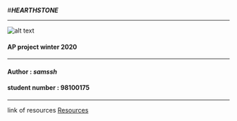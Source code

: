#**_HEARTHSTONE_**
***
![alt text](http://8upload.ir/uploads/f918263250.jpg "Logo Title Text 1")

#### AP project winter 2020

---
#### Author :  _**samssh**_
#### student number : 98100175

---
link of resources [Resources](http://8upload.ir/uploads/f43519543.zip)